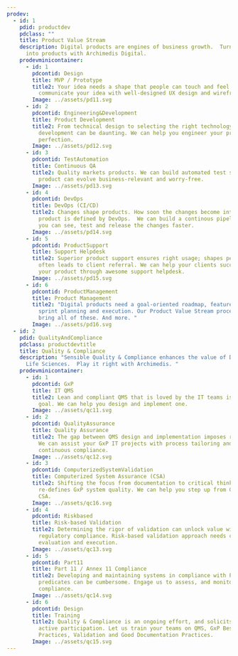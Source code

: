 ```yaml
---
prodev:
  - id: 1
    pdid: productdev
    pdclass: ""
    title: Product Value Stream
    description: Digital products are engines of business growth.  Turn your ideas
      into products with Archimedis Digital.
    prodevminicontainer:
      - id: 1
        pdcontid: Design
        title: MVP / Prototype
        title2: Your idea needs a shape that people can touch and feel.  We can help you
          communicate your idea with well-designed UX design and wireframes.
        Image: ../assets/pd11.svg
      - id: 2
        pdcontid: Engineering&Development
        title: Product Development
        title2: From technical design to selecting the right technology stalk, product
          development can be daunting. We can help you engineer your product to
          perfection.
        Image: ../assets/pd12.svg
      - id: 3
        pdcontid: TestAutomation
        title: Continuous QA
        title2: Quality markets products. We can build automated test suites so your
          product can evolve business-relevant and worry-free.
        Image: ../assets/pd13.svg
      - id: 4
        pdcontid: DevOps
        title: DevOps (CI/CD)
        title2: Changes shape products. How soon the changes become integral to the
          product is defined by DevOps.  We can build a continous pipeline so
          you can see, test and release the changes faster.
        Image: ../assets/pd14.svg
      - id: 5
        pdcontid: ProductSupport
        title: Support Helpdesk
        title2: Superior product support ensures right usage; shapes perceptions; and
          often leads to client referral. We can help your clients succeed with
          your product through awesome support helpdesk.
        Image: ../assets/pd15.svg
      - id: 6
        pdcontid: ProductManagement
        title: Product Management
        title2: "Digital products need a goal-oriented roadmap, feature prioritization,
          sprint planning and execution. Our Product Value Stream process can
          bring all of these. And more. "
        Image: ../assets/pd16.svg
  - id: 2
    pdid: QualityAndCompliance
    pdclass: productdevtitle
    title: Quality & Compliance
    description: "Sensible Quality & Compliance enhances the value of Digital in
      Life Sciences.  Play it right with Archimedis. "
    prodevminicontainer:
      - id: 1
        pdcontid: GxP
        title: IT QMS
        title2: Lean and compliant QMS that is loved by the IT teams is a challenging
          goal. We can help you design and implement one.
        Image: ../assets/qc11.svg
      - id: 2
        pdcontid: QualityAssurance
        title: Quality Assurance
        title2: The gap between QMS design and implementation imposes regulatory risks.
          We can assist your GxP IT projects with process tailoring and
          continuous compliance.
        Image: ../assets/qc12.svg
      - id: 3
        pdcontid: ComputerizedSystemValidation
        title: Computerized System Assurance (CSA)
        title2: Shifting the focus from documentation to critical thinking, CSA
          re-defines GxP system quality. We can help you step up from CSV to
          CSA.
        Image: ../assets/qc16.svg
      - id: 4
        pdcontid: Riskbased
        title: Risk-based Validation
        title2: Determining the rigor of validation can unlock value without risking
          regulatory compliance. Risk-based validation approach needs careful
          evaluation and execution.
        Image: ../assets/qc13.svg
      - id: 5
        pdcontid: Part11
        title: Part 11 / Annex 11 Compliance
        title2: Developing and maintaining systems in compliance with Part 11 / Annex 11
          predicates can be cumbersome. Engage us to assess, and monitor Part 11
          compliance.
        Image: ../assets/qc14.svg
      - id: 6
        pdcontid: Design
        title: Training
        title2: Quality & Compliance is an ongoing effort, and solicits everyone's
          active participation. Let us train your teams on QMS, GxP Best
          Practices, Validation and Good Documentation Practices.
        Image: ../assets/qc15.svg
---
```

